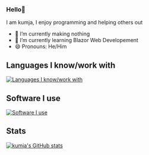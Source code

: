 ### Hello👋

I am kumja, I enjoy programming and helping others out

- 🔭 I’m currently making nothing
- 🌱 I’m currently learning Blazor Web Developement
- 😄 Pronouns: He/Him

## Languages I know/work with
[![Languages I know/work with](https://skillicons.dev/icons?i=react,nodejs,js,ts,css,html,expressjs,cs,dotnet)](https://skillicons.dev/)

## Software I use
[![Software I use](https://skillicons.dev//icons?i=visualstudio,vscode,blender,unity)](https://skillicons.dev/)

## Stats
[![kumja's GitHub stats](https://github-readme-stats.vercel.app/api?username=kumja&show_icons=true&theme=tokyonight)](https://github.com/anuraghazra/github-readme-stats)
